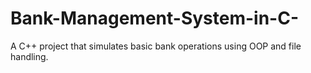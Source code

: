 # Bank-Management-System-in-C-
A C++ project that simulates basic bank operations using OOP and file handling.
